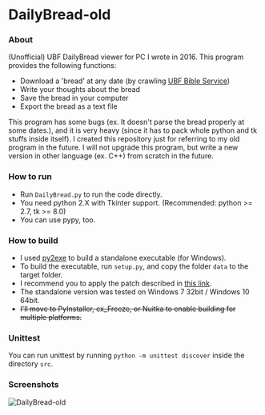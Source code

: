 # DailyBread-old

### About
(Unofficial) UBF DailyBread viewer for PC I wrote in 2016.
This program provides the following functions:
- Download a 'bread' at any date (by crawling [UBF Bible Service](http://bs.ubf.kr/))
- Write your thoughts about the bread
- Save the bread in your computer
- Export the bread as a text file

This program has some bugs (ex. It doesn't parse the bread properly at some dates.),
and it is very heavy (since it has to pack whole python and tk stuffs inside itself).
I created this repository just for referring to my old program in the future.
I will not upgrade this program, but write a new version in other language (ex. C++) from scratch in the future.

### How to run
- Run ```DailyBread.py``` to run the code directly.
- You need python 2.X with Tkinter support. (Recommended: python >= 2.7, tk >= 8.0)
- You can use pypy, too.

### How to build
- I used [py2exe](http://www.py2exe.org/) to build a standalone executable (for Windows).
- To build the executable, run ```setup.py```, and copy the folder ```data``` to the target folder.
- I recommend you to apply the patch described in [this link](http://stackoverflow.com/questions/14975018/creating-single-exe-using-py2exe-for-a-tkinter-program).
- The standalone version was tested on Windows 7 32bit / Windows 10 64bit.
- ~~I'll move to PyInstaller, cx_Freeze, or Nuitka to enable building for multiple platforms.~~

### Unittest
You can run unittest by running ```python -m unittest discover``` inside the directory ```src```.  

### Screenshots
![DailyBread-old](https://i.imgur.com/MemBNxO.png)

